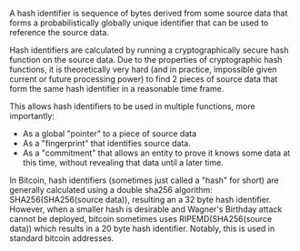 A hash identifier is sequence of bytes derived from some source data that forms a probabilistically globally unique identifier that can be used to reference the source data.

Hash identifiers are calculated by running a cryptographically secure hash function on the source data.  Due to the properties of cryptographic hash functions, it is theoretically very hard (and in practice, impossible given current or future processing power) to find 2 pieces of source data that form the same hash identifier in a reasonable time frame.  

This allows hash identifiers to be used in multiple functions, more importantly:

 - As a global "pointer" to a piece of source data
 - As a "fingerprint" that identifies source data.
 - As a "commitment" that allows an entity to prove it knows some data at this time, without revealing that data until a later time. 

In Bitcoin, hash identifiers (sometimes just called a "hash" for short) are generally calculated using a double sha256 algorithm: SHA256(SHA256(source data)), resulting an a 32 byte hash identifier.  However, when a smaller hash is desirable and Wagner's Birthday attack cannot be deployed, bitcoin sometimes uses RIPEMD(SHA256(source data)) which results in a 20 byte hash identifier.  Notably, this is used in standard bitcoin addresses.